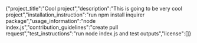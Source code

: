 {"project_title":"Cool project","description":"This is going to be very cool project","installation_instruction":"run npm install inquirer package","usage_information":"node index.js","contribution_guidelines":"create pull request","test_instructions":"run node index.js and test outputs","license":[]}